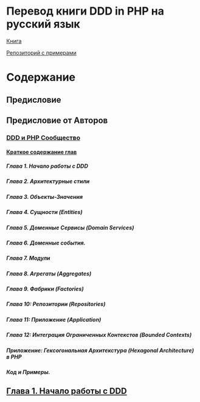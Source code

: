 Перевод книги DDD in PHP на русский язык
=
[Книга](https://leanpub.com/ddd-in-php)

[Репозиторий с примерами](https://github.com/dddinphp)

# Содержание
## Предисловие
## Предисловие от Авторов
### [DDD и PHP Сообщество](https://github.com/TalismanFR/dddinphp/blob/master/ru-RU/Preface/DDD-and-PHP-Community.md)
#### [Краткое содержание глав](https://github.com/TalismanFR/dddinphp/blob/master/ru-RU/Preface/Summary-of-Chapters.md)
##### Глава 1. Начало работы с DDD
##### Глава 2. Архитектурные стили
##### Глава 3. Объекты-Значения
##### Глава 4. Сущности (Entities)
##### Глава 5. Доменные Сервисы (Domain Services)
##### Глава 6. Доменные события.
##### Глава 7. Модули
##### Глава 8. Агрегаты (Aggregates)
##### Глава 9. Фабрики (Factories)
##### Глава 10: Репозитории (Repositories)
##### Глава 11: Приложение (Application)
##### Глава 12: Интеграция Ограниченных Контекстов (Bounded Contexts)
##### Приложение: Гексогональная Архитекстура (Hexagonal Architecture) в PHP
##### Код и Примеры.
## [Глава 1. Начало работы с DDD](https://github.com/TalismanFR/dddinphp/blob/master/ru-RU/Preface/Getting-Started-with-Domain-Driven-Design.md)
